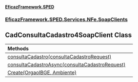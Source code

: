 #### [EficazFramework.SPED](EficazFrameworkSPED.md 'EficazFramework SPED')
### [EficazFramework.SPED.Services.NFe.SoapClients](EficazFramework.SPED.Services.NFe.SoapClients.md 'EficazFramework.SPED.Services.NFe.SoapClients')

## CadConsultaCadastro4SoapClient Class

| Methods | |
| :--- | :--- |
| [consultaCadastro(consultaCadastroRequest)](EficazFramework.SPED.Services.NFe.SoapClients/CadConsultaCadastro4SoapClient/consultaCadastro(consultaCadastroRequest).md 'EficazFramework.SPED.Services.NFe.SoapClients.CadConsultaCadastro4SoapClient.consultaCadastro(EficazFramework.SPED.Services.NFe.Contracts.consultaCadastroRequest)') | |
| [consultaCadastroAsync(consultaCadastroRequest)](EficazFramework.SPED.Services.NFe.SoapClients/CadConsultaCadastro4SoapClient/consultaCadastroAsync(consultaCadastroRequest).md 'EficazFramework.SPED.Services.NFe.SoapClients.CadConsultaCadastro4SoapClient.consultaCadastroAsync(EficazFramework.SPED.Services.NFe.Contracts.consultaCadastroRequest)') | |
| [Create(OrgaoIBGE, Ambiente)](EficazFramework.SPED.Services.NFe.SoapClients/CadConsultaCadastro4SoapClient/Create(OrgaoIBGE,Ambiente).md 'EficazFramework.SPED.Services.NFe.SoapClients.CadConsultaCadastro4SoapClient.Create(EficazFramework.SPED.Schemas.NFe.OrgaoIBGE, EficazFramework.SPED.Schemas.NFe.Ambiente)') | |
